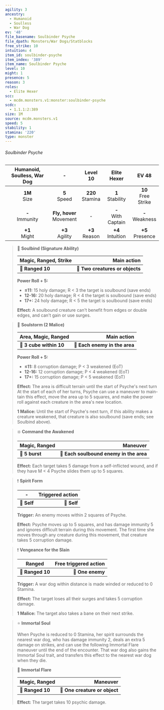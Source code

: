 ```yaml
---
agility: 3
ancestry:
  - Humanoid
  - Soulless
  - War Dog
ev: '48'
file_basename: Soulbinder Psyche
file_dpath: Monsters/War Dogs/Statblocks
free_strike: 10
intuition: 4
item_id: soulbinder-psyche
item_index: '389'
item_name: Soulbinder Psyche
level: 10
might: 1
presence: 5
reason: 3
roles:
  - Elite Hexer
scc:
  - mcdm.monsters.v1:monster:soulbinder-psyche
scdc:
  - 1.1.1:2:389
size: 1M
source: mcdm.monsters.v1
speed: 5
stability: 1
stamina: '220'
type: monster
---
```


###### Soulbinder Psyche

| Humanoid, Soulless, War Dog |              -               |       Level 10       |       Elite Hexer       |          EV 48          |
| :-------------------------: | :--------------------------: | :------------------: | :---------------------: | :---------------------: |
|      **1M**<br/> Size       |       **5**<br/> Speed       | **220**<br/> Stamina |  **1**<br/> Stability   | **10**<br/> Free Strike |
|     **-**<br/> Immunity     | **Fly, hover**<br/> Movement |          -           | **-**<br/> With Captain |   **-**<br/> Weakness   |
|      **+1**<br/> Might      |     **+3**<br/> Agility      |  **+3**<br/> Reason  |  **+4**<br/> Intuition  |  **+5**<br/> Presence   |

<!-- -->
> 🏹 **Soulbind (Signature Ability)**
>
> | **Magic, Ranged, Strike** |                 **Main action** |
> | ------------------------- | ------------------------------: |
> | **📏 Ranged 10**          | **🎯 Two creatures or objects** |
>
> **Power Roll + 5:**
>
> - **≤11:** 15 holy damage; R < 3 the target is soulbound (save ends)
> - **12-16:** 20 holy damage; R < 4 the target is soulbound (save ends)
> - **17+:** 24 holy damage; R < 5 the target is soulbound (save ends)
>
> **Effect:** A soulbound creature can't benefit from edges or double edges, and can't gain or use surges.

<!-- -->
> 🔳 **Soulstorm (2 Malice)**
>
> | **Area, Magic, Ranged** |               **Main action** |
> | ----------------------- | ----------------------------: |
> | **📏 3 cube within 10** | **🎯 Each enemy in the area** |
>
> **Power Roll + 5:**
>
> - **≤11:** 8 corruption damage; P < 3 weakened (EoT)
> - **12-16:** 12 corruption damage; P < 4 weakened (EoT)
> - **17+:** 15 corruption damage; P < 5 weakened (EoT)
>
> **Effect:** The area is difficult terrain until the start of Psyche's next turn At the start of each of her turns, Psyche can use a maneuver to main- tain this effect, move the area up to 5 squares, and make the power roll against each creature in the area's new location.
>
> **1 Malice:** Until the start of Psyche's next turn, if this ability makes a creature weakened, that creature is also soulbound (save ends; see Soulbind above).

<!-- -->
> ❇️ **Command the Awakened**
>
> | **Magic, Ranged** |                            **Maneuver** |
> | ----------------- | --------------------------------------: |
> | **📏 5 burst**    | **🎯 Each soulbound enemy in the area** |
>
> **Effect:** Each target takes 5 damage from a self-inflicted wound, and if they have M < 4 Psyche slides them up to 5 squares.

<!-- -->
> ❗️ **Spirit Form**
>
> | **-**       | **Triggered action** |
> | ----------- | -------------------: |
> | **📏 Self** |          **🎯 Self** |
>
> **Trigger:** An enemy moves within 2 squares of Psyche.
>
> **Effect:** Psyche moves up to 5 squares, and has damage immunity 5 and ignores difficult terrain during this movement. The first time she moves through any creature during this movement, that creature takes 5 corruption damage.

<!-- -->
> ❗️ **Vengeance for the Slain**
>
> | **Ranged**       | **Free triggered action** |
> | ---------------- | ------------------------: |
> | **📏 Ranged 10** |          **🎯 One enemy** |
>
> **Trigger:** A war dog within distance is made winded or reduced to 0 Stamina.
>
> **Effect:** The target loses all their surges and takes 5 corruption damage.
>
> **1 Malice:** The target also takes a bane on their next strike.

<!-- -->
> ⭐️ **Immortal Soul**
>
> When Psyche is reduced to 0 Stamina, her spirit surrounds the nearest war dog, who has damage immunity 2, deals an extra 5 damage on strikes, and can use the following Immortal Flare maneuver until the end of the encounter. That war dog also gains the Immortal Soul trait, and transfers this effect to the nearest war dog when they die.

<!-- -->
> 🏹 **Immortal Flare**
>
> | **Magic, Ranged** |                  **Maneuver** |
> | ----------------- | ----------------------------: |
> | **📏 Ranged 10**  | **🎯 One creature or object** |
>
> **Effect:** The target takes 10 psychic damage.
